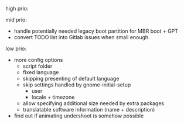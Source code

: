 high prio:

mid prio:

* handle potentially needed legacy boot partition for MBR boot + GPT
* convert TODO list into Gitlab issues when small enough

low prio:

* more config options
    * script folder
    * fixed language
    * skipping presenting of default language
    * skip settings handled by gnome-initial-setup
      * user
      * locale + timezone
    * allow specifying additional size needed by extra packages
    * translatable software information (name + description)
* find out if animating undershoot is somehow possible
